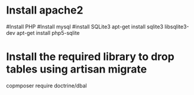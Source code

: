 # Install apache2
#Install PHP
#Install mysql
#install SQLite3
apt-get install sqlite3 libsqlite3-dev
apt-get install php5-sqlite

# Install the required library to drop tables using artisan migrate
copmposer require doctrine/dbal